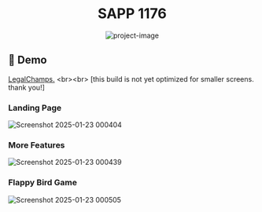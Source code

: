 

<h1 align="center" id="title">SAPP 1176</h1>

<p align="center"><img src="https://socialify.git.ci/ShiiiivanshSingh/TECHNOVATION-HACKATHON-2025-Entry/image?custom_description=Team+SAPP-1176&amp;description=1&amp;language=1&amp;name=1&amp;stargazers=1&amp;theme=Dark" alt="project-image"></p>

<h2>🚀 Demo</h2>

[LegalChamps.](https://legalchamps.vercel.app](https://legalchamps.vercel.app)) <br><br>
[this build is not yet optimized for smaller screens. thank you!]

### Landing Page
![Screenshot 2025-01-23 000404](https://github.com/user-attachments/assets/ef66e6e7-b625-4d18-9be7-dec73b8e9437)


### More Features
![Screenshot 2025-01-23 000439](https://github.com/user-attachments/assets/8fd992a9-d406-44ea-bd70-c1722132a537)


### Flappy Bird Game
![Screenshot 2025-01-23 000505](https://github.com/user-attachments/assets/69da2eb7-0181-4368-9e93-93b3f9adff4a)
